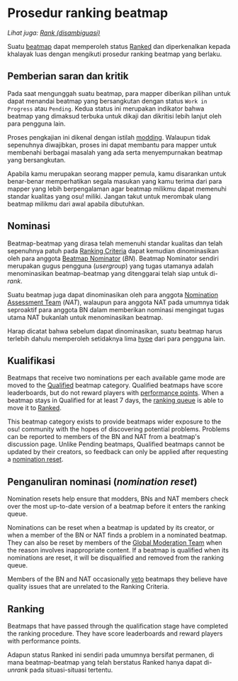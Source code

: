 # Prosedur ranking beatmap

*Lihat juga: [Rank (disambiguasi)](/wiki/Disambiguation/Rank)*

Suatu [beatmap](/wiki/Beatmap) dapat memperoleh status [Ranked](/wiki/Beatmap/Category#ranked) dan diperkenalkan kepada khalayak luas dengan mengikuti prosedur ranking beatmap yang berlaku. 

## Pemberian saran dan kritik

Pada saat mengunggah suatu beatmap, para mapper diberikan pilihan untuk dapat menandai beatmap yang bersangkutan dengan status `Work in Progress` atau `Pending`. Kedua status ini merupakan indikator bahwa beatmap yang dimaksud terbuka untuk dikaji dan dikritisi lebih lanjut oleh para pengguna lain.

Proses pengkajian ini dikenal dengan istilah [modding](/wiki/Modding). Walaupun tidak sepenuhnya diwajibkan, proses ini dapat membantu para mapper untuk membenahi berbagai masalah yang ada serta menyempurnakan beatmap yang bersangkutan.

Apabila kamu merupakan seorang mapper pemula, kamu disarankan untuk benar-benar memperhatikan segala masukan yang kamu terima dari para mapper yang lebih berpengalaman agar beatmap milikmu dapat memenuhi standar kualitas yang osu! miliki. Jangan takut untuk merombak ulang beatmap milikmu dari awal apabila dibutuhkan.

## Nominasi

Beatmap-beatmap yang dirasa telah memenuhi standar kualitas dan telah sepenuhnya patuh pada [Ranking Criteria](/wiki/Ranking_Criteria) dapat kemudian dinominasikan oleh para anggota [Beatmap Nominator](/wiki/People/The_Team/Beatmap_Nominators) (*BN*). Beatmap Nominator sendiri merupakan gugus pengguna (*usergroup*) yang tugas utamanya adalah menominasikan beatmap-beatmap yang ditenggarai telah siap untuk di-*rank*.

Suatu beatmap juga dapat dinominasikan oleh para anggota [Nomination Assessment Team](/wiki/People/The_Team/Nomination_Assessment_Team) (*NAT*), walaupun para anggota NAT pada umumnya tidak seproaktif para anggota BN dalam memberikan nominasi mengingat tugas utama NAT bukanlah untuk menominasikan beatmap.

Harap dicatat bahwa sebelum dapat dinominasikan, suatu beatmap harus terlebih dahulu memperoleh setidaknya lima [hype](/wiki/Beatmap/Hype) dari para pengguna lain.

## Kualifikasi

Beatmaps that receive two nominations per each available game mode are moved to the [Qualified](/wiki/Beatmap/Category#qualified) beatmap category. Qualified beatmaps have score leaderboards, but do not reward players with [performance points](/wiki/Performance_Points). When a beatmap stays in Qualified for at least 7 days, the [ranking queue](Ranking_queue) is able to move it to [Ranked](#ranked).

This beatmap category exists to provide beatmaps wider exposure to the osu! community with the hopes of discovering potential problems. Problems can be reported to members of the BN and NAT from a beatmap's discussion page. Unlike Pending beatmaps, Qualified beatmaps cannot be updated by their creators, so feedback can only be applied after requesting a [nomination reset](#nomination-resets).

## Penganuliran nominasi (*nomination reset*)

Nomination resets help ensure that modders, BNs and NAT members check over the most up-to-date version of a beatmap before it enters the ranking queue.

Nominations can be reset when a beatmap is updated by its creator, or when a member of the BN or NAT finds a problem in a nominated beatmap. They can also be reset by members of the [Global Moderation Team](/wiki/People/The_Team/Global_Moderation_Team) when the reason involves inappropriate content. If a beatmap is qualified when its nominations are reset, it will be disqualified and removed from the ranking queue.

Members of the BN and NAT occasionally [veto](/wiki/People/The_Team/Beatmap_Nominators/Beatmap_Veto) beatmaps they believe have quality issues that are unrelated to the Ranking Criteria.

## Ranking

Beatmaps that have passed through the qualification stage have completed the ranking procedure. They have score leaderboards and reward players with performance points.

Adapun status Ranked ini sendiri pada umumnya bersifat permanen, di mana beatmap-beatmap yang telah berstatus Ranked hanya dapat di-*unrank* pada situasi-situasi tertentu.